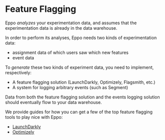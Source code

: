 # Feature Flagging

Eppo _analyzes_ your experimentation data, and assumes that the experimentation data is already in the data warehouse.

In order to perform its analyses, Eppo needs two kinds of experimentation data:

- assignment data of which users saw which new features
- event data

To _generate_ these two kinds of experiment data, you need to implement, respectively:

- A feature flagging solution (LaunchDarkly, Optimizely, Flagsmith, etc.)
- A system for logging arbitrary events (such as Segment)

Data from both the feature flagging solution and the events logging solution should eventually flow to your data warehouse.

We provide guides for how you can get a few of the top feature flagging tools to play nice with Eppo:

- [LaunchDarkly](./launch-darkly)
- [Optimizely](./optimizely)
<!-- - [Unleash]() -->
